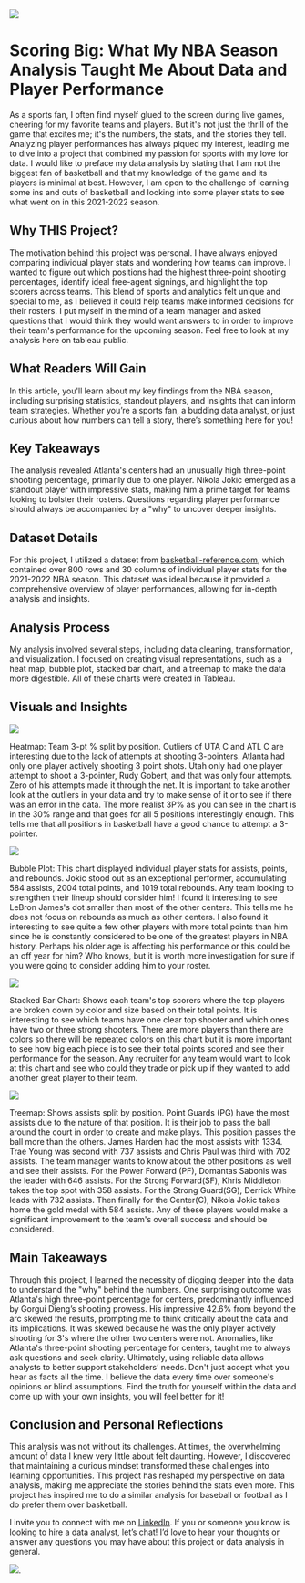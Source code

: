 <img src="NBA_project_visuals/NBA_titleimage.png?raw=true"/>

# Scoring Big: What My NBA Season Analysis Taught Me About Data and Player Performance

As a sports fan, I often find myself glued to the screen during live games, cheering for my favorite teams and players. But it's not just the thrill of the game that excites me; it's the numbers, the stats, and the stories they tell. Analyzing player performances has always piqued my interest, leading me to dive into a project that combined my passion for sports with my love for data. I would like to preface my data analysis by stating that I am not the biggest fan of basketball and that my knowledge of the game and its players is minimal at best. However, I am open to the challenge of learning some ins and outs of basketball and looking into some player stats to see what went on in this 2021-2022 season.

## Why THIS Project?

The motivation behind this project was personal. I have always enjoyed comparing individual player stats and wondering how teams can improve. I wanted to figure out which positions had the highest three-point shooting percentages, identify ideal free-agent signings, and highlight the top scorers across teams. This blend of sports and analytics felt unique and special to me, as I believed it could help teams make informed decisions for their rosters. I put myself in the mind of a team manager and asked questions that I would think they would want answers to in order to improve their team's performance for the upcoming season. Feel free to look at my analysis here on tableau public.

## What Readers Will Gain

In this article, you'll learn about my key findings from the NBA season, including surprising statistics, standout players, and insights that can inform team strategies. Whether you’re a sports fan, a budding data analyst, or just curious about how numbers can tell a story, there’s something here for you!

## Key Takeaways

The analysis revealed Atlanta's centers had an unusually high three-point shooting percentage, primarily due to one player.
Nikola Jokic emerged as a standout player with impressive stats, making him a prime target for teams looking to bolster their rosters.
Questions regarding player performance should always be accompanied by a "why" to uncover deeper insights.

## Dataset Details

For this project, I utilized a dataset from [basketball-reference.com](https://www.basketball-reference.com/leagues/NBA_2022_totals.html), which contained over 800 rows and 30 columns of individual player stats for the 2021-2022 NBA season. This dataset was ideal because it provided a comprehensive overview of player performances, allowing for in-depth analysis and insights.

## Analysis Process

My analysis involved several steps, including data cleaning, transformation, and visualization. I focused on creating visual representations, such as a heat map, bubble plot, stacked bar chart, and a treemap to make the data more digestible. All of these charts were created in Tableau.

## Visuals and Insights


<img src="NBA_project_visuals/heatmap_3p%.png?raw=true"/>

Heatmap: Team 3-pt % split by position. Outliers of UTA C and ATL C are interesting due to the lack of attempts at shooting 3-pointers. Atlanta had only one player actively shooting 3 point shots. Utah only had one player attempt to shoot a 3-pointer, Rudy Gobert, and that was only four attempts. Zero of his attempts made it through the net. It is important to take another look at the outliers in your data and try to make sense of it or to see if there was an error in the data. The more realist 3P% as you can see in the chart is in the 30% range and that goes for all 5 positions interestingly enough. This tells me that all positions in basketball have a good chance to attempt a 3-pointer. 


<img src="NBA_project_visuals/bubble_chart.png?raw=true"/>

Bubble Plot: This chart displayed individual player stats for assists, points, and rebounds. Jokic stood out as an exceptional performer, accumulating 584 assists, 2004 total points, and 1019 total rebounds. Any team looking to strengthen their lineup should consider him! I found it interesting to see LeBron James's dot smaller than most of the other centers. This tells me he does not focus on rebounds as much as other centers. I also found it interesting to see quite a few other players with more total points than him since he is constantly considered to be one of the greatest players in NBA history. Perhaps his older age is affecting his performance or this could be an off year for him? Who knows, but it is worth more investigation for sure if you were going to consider adding him to your roster.


<img src="NBA_project_visuals/stacked_barchart.png?raw=true"/>

Stacked Bar Chart: Shows each team's top scorers where the top players are broken down by color and size based on their total points. It is interesting to see which teams have one clear top shooter and which ones have two or three strong shooters. There are more players than there are colors so there will be repeated colors on this chart but it is more important to see how big each piece is to see their total points scored and see their performance for the season. Any recruiter for any team would want to look at this chart and see who could they trade or pick up if they wanted to add another great player to their team.


<img src="NBA_project_visuals/treemap_assists.png?raw=true"/>

Treemap: Shows assists split by position. Point Guards (PG) have the most assists due to the nature of that position. It is their job to pass the ball around the court in order to create and make plays. This position passes the ball more than the others. James Harden had the most assists with 1334. Trae Young was second with 737 assists and Chris Paul was third with 702 assists. The team manager wants to know about the other positions as well and see their assists. For the Power Forward (PF), Domantas Sabonis was the leader with 646 assists. For the Strong Forward(SF), Khris Middleton takes the top spot with 358 assists. For the Strong Guard(SG), Derrick White leads with 732 assists. Then finally for the Center(C), Nikola Jokic takes home the gold medal with 584 assists. Any of these players would make a significant improvement to the team's overall success and should be considered.

## Main Takeaways

Through this project, I learned the necessity of digging deeper into the data to understand the "why" behind the numbers. One surprising outcome was Atlanta's high three-point percentage for centers, predominantly influenced by Gorgui Dieng’s shooting prowess. His impressive 42.6% from beyond the arc skewed the results, prompting me to think critically about the data and its implications. It was skewed because he was the only player actively shooting for 3's where the other two centers were not. Anomalies, like Atlanta's three-point shooting percentage for centers, taught me to always ask questions and seek clarity. Ultimately, using reliable data allows analysts to better support stakeholders’ needs. Don't just accept what you hear as facts all the time. I believe the data every time over someone's opinions or blind assumptions. Find the truth for yourself within the data and come up with your own insights, you will feel better for it!

## Conclusion and Personal Reflections

This analysis was not without its challenges. At times, the overwhelming amount of data I knew very little about felt daunting. However, I discovered that maintaining a curious mindset transformed these challenges into learning opportunities. This project has reshaped my perspective on data analysis, making me appreciate the stories behind the stats even more. This project has inspired me to do a similar analysis for baseball or football as I do prefer them over basketball. 

I invite you to connect with me on [LinkedIn](https://www.linkedin.com/in/smsilvey/). If you or someone you know is looking to hire a data analyst, let’s chat! I’d love to hear your thoughts or answer any questions you may have about this project or data analysis in general.

[<img src="images/Button.jpg?raw=true"/>](/index.md).
